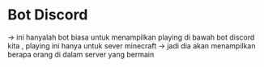 # Bot Discord
-> ini hanyalah bot biasa untuk menampilkan playing di bawah bot discord kita , playing ini hanya untuk sever minecraft
-> jadi dia akan menampilkan berapa orang di dalam server yang bermain
